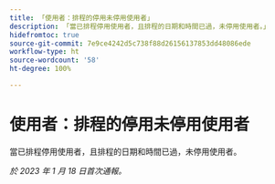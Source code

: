 ```yaml
---
title: 「使用者：排程的停用未停用使用者」
description: 「當已排程停用使用者，且排程的日期和時間已過，未停用使用者。」
hidefromtoc: true
source-git-commit: 7e9ce4242d5c738f88d26156137853dd48086ede
workflow-type: ht
source-wordcount: '58'
ht-degree: 100%

---
```



# 使用者：排程的停用未停用使用者

當已排程停用使用者，且排程的日期和時間已過，未停用使用者。

_於 2023 年 1 月 18 日首次通報。_

